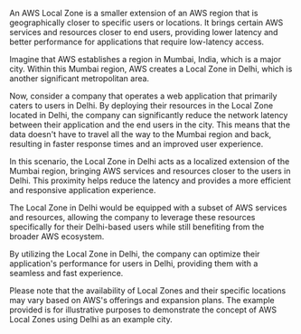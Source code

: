 An AWS Local Zone is a smaller extension of an AWS region that is geographically closer to specific users or locations. It brings certain AWS services and resources closer to end users, providing lower latency and better performance for applications that require low-latency access.

Imagine that AWS establishes a region in Mumbai, India, which is a major city. Within this Mumbai region, AWS creates a Local Zone in Delhi, which is another significant metropolitan area.

Now, consider a company that operates a web application that primarily caters to users in Delhi. By deploying their resources in the Local Zone located in Delhi, the company can significantly reduce the network latency between their application and the end users in the city. This means that the data doesn't have to travel all the way to the Mumbai region and back, resulting in faster response times and an improved user experience.

In this scenario, the Local Zone in Delhi acts as a localized extension of the Mumbai region, bringing AWS services and resources closer to the users in Delhi. This proximity helps reduce the latency and provides a more efficient and responsive application experience.

The Local Zone in Delhi would be equipped with a subset of AWS services and resources, allowing the company to leverage these resources specifically for their Delhi-based users while still benefiting from the broader AWS ecosystem.

By utilizing the Local Zone in Delhi, the company can optimize their application's performance for users in Delhi, providing them with a seamless and fast experience.

Please note that the availability of Local Zones and their specific locations may vary based on AWS's offerings and expansion plans. The example provided is for illustrative purposes to demonstrate the concept of AWS Local Zones using Delhi as an example city.